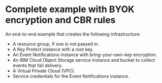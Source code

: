 # Complete example with BYOK encryption and CBR rules

An end-to-end example that creates the following infrastructure:

- A resource group, if one is not passed in.
- A Key Protect instance with a root key.
- An Event Notifications instance with bring-your-own-key encryption.
- An IBM Cloud Object Storage service instance and bucket to collect events that fail delivery.
- A Virtual Private Cloud (VPC).
- Service credentials for the Event Notifications instance.
